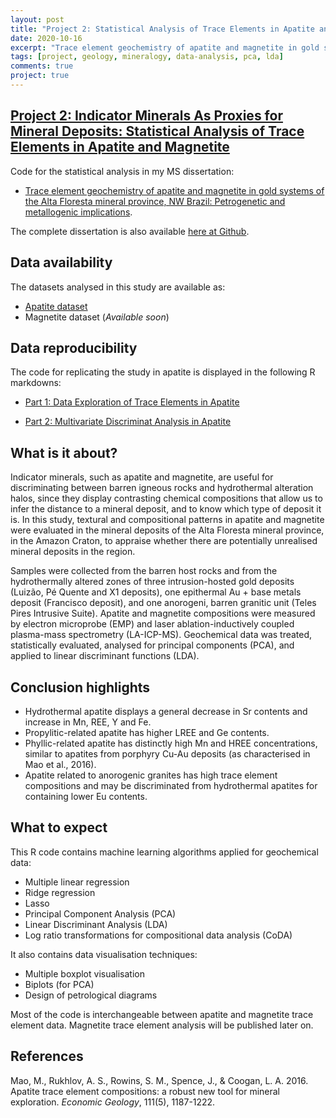 ```yaml
---
layout: post
title: "Project 2: Statistical Analysis of Trace Elements in Apatite and Magnetite"
date: 2020-10-16
excerpt: "Trace element geochemistry of apatite and magnetite in gold systems of the Alta Floresta mineral province, NW Brazil: Petrogenetic and metallogenic implications."
tags: [project, geology, mineralogy, data-analysis, pca, lda]
comments: true
project: true
---
```


## [Project 2: Indicator Minerals As Proxies for Mineral Deposits: Statistical Analysis of Trace Elements in Apatite and Magnetite](https://github.com/pedroafleite/trace-elements-apatite-magnetite)

Code for the statistical analysis in my MS dissertation: 

- [Trace element geochemistry of apatite and magnetite in gold systems of the Alta Floresta mineral province, NW Brazil: Petrogenetic and metallogenic implications](http://hdl.handle.net/11449/193761).

The complete dissertation is also available [here at Github](https://github.com/pedroafleite/trace-elements-apatite-magnetite/blob/main/leite2020_dissertation.pdf).


## Data availability
The datasets analysed in this study are available as:
- [Apatite dataset](https://github.com/pedroafleite/trace-elements-apatite-magnetite/blob/main/geochem_ap.csv)
- Magnetite dataset (*Available soon*)

## Data reproducibility
The code for replicating the study in apatite is displayed in the following R markdowns:

- [Part 1: Data Exploration of Trace Elements in Apatite](https://github.com/pedroafleite/trace-elements-apatite-magnetite/blob/main/part1_apatite.md#part-1-data-exploration-of-trace-elements-in-apatite)

- [Part 2: Multivariate Discriminat Analysis in Apatite](https://github.com/pedroafleite/trace-elements-apatite-magnetite/blob/main/part2_apatite_discriminant.md)

## What is it about?
Indicator minerals, such as apatite and magnetite, are useful for discriminating between barren igneous rocks and hydrothermal alteration halos, since they display contrasting chemical compositions that allow us to infer the distance to a mineral deposit, and to know which type of deposit it is. In this study, textural and compositional patterns in apatite and magnetite were evaluated in the mineral deposits of the Alta Floresta mineral province, in the Amazon Craton, to appraise whether there are potentially unrealised mineral deposits in the region. 

Samples were collected from the barren host rocks and from the hydrothermally altered zones of three intrusion-hosted gold deposits (Luizão, Pé Quente and X1 deposits), one epithermal Au + base metals deposit (Francisco deposit), and one anorogeni, barren granitic unit (Teles Pires Intrusive Suite). Apatite and magnetite compositions were measured by electron microprobe (EMP) and laser ablation-inductively coupled plasma-mass spectrometry (LA-ICP-MS). Geochemical data was treated, statistically evaluated, analysed for principal components (PCA), and applied to linear discriminant functions (LDA). 

## Conclusion highlights
- Hydrothermal apatite displays a general decrease in Sr contents and increase in Mn, REE, Y and Fe.
- Propylitic-related apatite has higher LREE and Ge contents.
- Phyllic-related apatite has distinctly high Mn and HREE concentrations, similar to apatites from porphyry Cu-Au deposits (as characterised in Mao et al., 2016).
- Apatite related to anorogenic granites has high trace element compositions and may be discriminated from hydrothermal apatites for containing lower Eu contents.

## What to expect
This R code contains machine learning algorithms applied for geochemical data:
- Multiple linear regression
- Ridge regression
- Lasso
- Principal Component Analysis (PCA)
- Linear Discriminant Analysis (LDA)
- Log ratio transformations for compositional data analysis (CoDA)

It also contains data visualisation techniques:
- Multiple boxplot visualisation
- Biplots (for PCA)
- Design of petrological diagrams

Most of the code is interchangeable between apatite and magnetite trace element data. Magnetite trace element analysis will be published later on.

## References

Mao, M., Rukhlov, A. S., Rowins, S. M., Spence, J., & Coogan, L. A. 2016. Apatite trace element compositions: a robust new tool for mineral exploration. *Economic Geology*, 111(5), 1187-1222.
